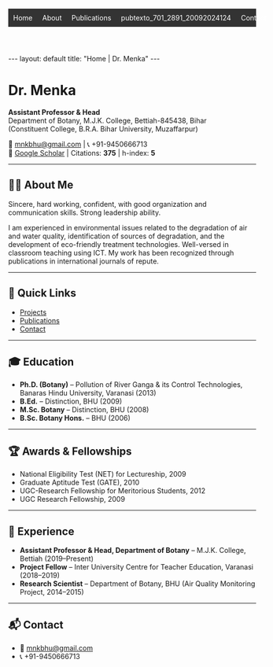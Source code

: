<header>
 <meta name="google-site-verification" content="Sgpxtv-gcnZfd3AFF5pyTsYo7FxbS_31V1CWyEkclfc" />
  <nav>
    <ul style="list-style:none; display:flex; gap:20px; padding:10px; background:#333;">
      <li><a href="{{ '/' | relative_url }}" style="color:white; text-decoration:none;">Home</a></li>
      <li><a href="{{ '/about' | relative_url }}" style="color:white; text-decoration:none;">About</a></li>
      <li><a href="{{ '/publications' | relative_url }}" style="color:white; text-decoration:none;">Publications</a></li>
      <li><a href="{{ '/publications' | relative_url }}" style="color:white; text-decoration:none;">pubtexto_701_2891_20092024124</a></li>
      <li><a href="{{ '/contact' | relative_url }}" style="color:white; text-decoration:none;">Contact</a></li>
    </ul>
  </nav>
</header>
---
layout: default
title: "Home | Dr. Menka"
---

# Dr. Menka

**Assistant Professor & Head**  
Department of Botany, M.J.K. College, Bettiah-845438, Bihar  
(Constituent College, B.R.A. Bihar University, Muzaffarpur)  

📧 [mnkbhu@gmail.com](mailto:mnkbhu@gmail.com) | 📞 +91-9450666713  
🔗 [Google Scholar](#) | Citations: **375** | h-index: **5**

---

## 👩‍🎓 About Me
Sincere, hard working, confident, with good organization and communication skills. Strong leadership ability.  

I am experienced in environmental issues related to the degradation of air and water quality, identification of sources of degradation, and the development of eco-friendly treatment technologies. Well-versed in classroom teaching using ICT. My work has been recognized through publications in international journals of repute.

---

## 🔗 Quick Links
- [Projects](project.md)  
- [Publications](publications.md)  
- [Contact](#contact)  

---

## 🎓 Education
- **Ph.D. (Botany)** – Pollution of River Ganga & its Control Technologies, Banaras Hindu University, Varanasi (2013)  
- **B.Ed.** – Distinction, BHU (2009)  
- **M.Sc. Botany** – Distinction, BHU (2008)  
- **B.Sc. Botany Hons.** – BHU (2006)  

---

## 🏆 Awards & Fellowships
- National Eligibility Test (NET) for Lectureship, 2009  
- Graduate Aptitude Test (GATE), 2010  
- UGC-Research Fellowship for Meritorious Students, 2012  
- UGC Research Fellowship, 2009  

---

## 💼 Experience
- **Assistant Professor & Head, Department of Botany** – M.J.K. College, Bettiah (2019–Present)  
- **Project Fellow** – Inter University Centre for Teacher Education, Varanasi (2018–2019)  
- **Research Scientist** – Department of Botany, BHU (Air Quality Monitoring Project, 2014–2015)  

---

## 📬 Contact
- 📧 [mnkbhu@gmail.com](mailto:mnkbhu@gmail.com)  
- 📞 +91-9450666713  
